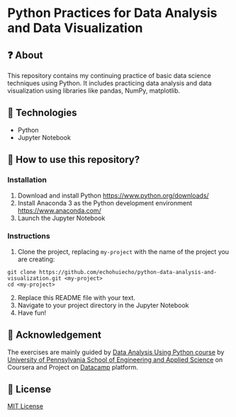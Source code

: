 # Python Practices for Data Analysis and Data Visualization
## :question: About
This repository contains my continuing practice of basic data science techniques using Python. It includes practicing data analysis and data visualization using libraries like pandas, NumPy, matplotlib.

## :hammer: Technologies
- Python
- Jupyter Notebook

## :thought_balloon: How to use this repository?
### Installation
1. Download and install Python
  https://www.python.org/downloads/
2. Install Anaconda 3 as the Python development environment
  https://www.anaconda.com/
3. Launch the Jupyter Notebook

### Instructions
1. Clone the project, replacing `my-project` with the name of the project you are creating:
```
git clone https://github.com/echohuiecho/python-data-analysis-and-visualization.git <my-project>
cd <my-project>
```
2. Replace this README file with your text.
3. Navigate to your project directory in the Jupyter Notebook
4. Have fun!


## :clap: Acknowledgement
The exercises are mainly guided by [Data Analysis Using Python course](https://www.coursera.org/learn/data-analysis-python) by [University of Pennsylvania School of Engineering and Applied Science](https://www.seas.upenn.edu/) on Coursera and Project on [Datacamp](https://www.datacamp.com/) platform.

## :page_facing_up: License
[MIT License](./LICENSE)
